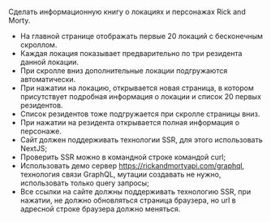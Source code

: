 Сделать информационную книгу о локациях и персонажах Rick and Morty.

- На главной странице отображать первые 20 локаций с бесконечным скроллом.
- Каждая локация показывает предварительно по три резидента данной локации.
- При скролле вниз дополнительные локации подгружаются автоматически.
- При нажатии на локацию, открывается новая страница, в котором присутствует
  подробная информация о локации и список 20 первых резидентов.
- Список резидентов тоже подгружается при скролле страницы вниз.
- При нажатии на резидента открывается полная информация о персонаже.
- Сайт должен поддерживать технологии SSR, для этого использовать NextJS;
- Проверить SSR можно в командной строке командой curl;
- Использовать демо сервер https://rickandmortyapi.com/graphql, технология связи
  GraphQL, мутации создавать не нужно, использовать только query запросы;
- Все ссылки на сайте должны поддерживать технологию SSR, при нажатии, не должно
  обновляться страница браузера, но url в адресной строке браузера должно меняться.

